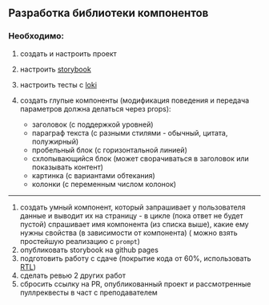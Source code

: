 ## Разработка библиотеки компонентов

### Необходимо:

1. создать и настроить проект
1. настроить [storybook](https://storybook.js.org/docs/react/get-started/introduction)
1. настроить тесты с [loki](https://loki.js.org/)
1. создать глупые компоненты (модификация поведения и передача параметров должна делаться через props):

    - заголовок (с поддержкой уровней)
    - параграф текста (с разными стилями - обычный, цитата, полужирный)
    - пробельный блок (с горизонтальной линией)
    - схлопывающийся блок (может сворачиваться в заголовок или показывать контент)
    - картинка (с вариантами обтекания)
    - колонки (с переменным числом колонок)

---

1. создать умный компонент, который запрашивает у пользователя данные и выводит их на страницу - в цикле (пока ответ не
   будет пустой) спрашивает имя компонента (из списка выше), какие ему нужны свойства (в зависимости от компонента) (
   можно взять простейшую реализацию с `prompt`)
1. опубликовать storybook на github pages
1. подготовить работу с сдаче (покрытие кода от 60%,
   использовать [RTL](https://testing-library.com/docs/react-testing-library/))
1. сделать ревью 2 других работ
1. сбросить ссылку на PR, опубликованный проект и рассмотренные пуллреквесты в част с преподавателем
